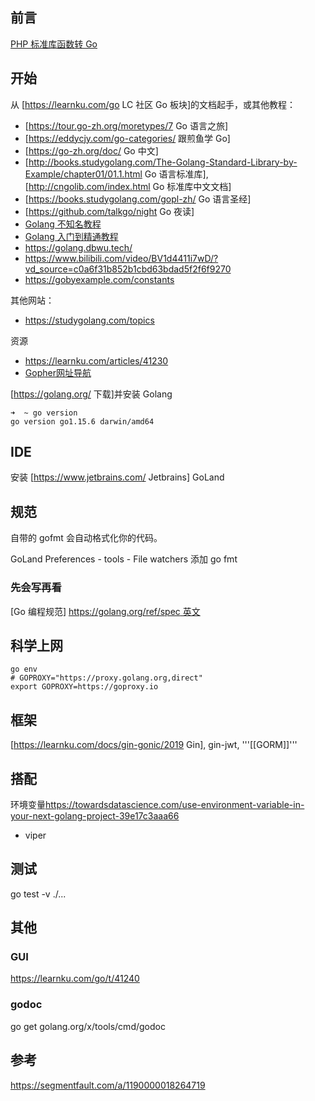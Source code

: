 ## 前言

[PHP 标准库函数转 Go](https://www.php2golang.com/)


## 开始
从 [https://learnku.com/go LC 社区 Go 板块]的文档起手，或其他教程：

* [https://tour.go-zh.org/moretypes/7 Go 语言之旅]
* [https://eddycjy.com/go-categories/ 跟煎鱼学 Go]
* [https://go-zh.org/doc/ Go 中文]
* [http://books.studygolang.com/The-Golang-Standard-Library-by-Example/chapter01/01.1.html Go 语言标准库], [http://cngolib.com/index.html Go 标准库中文文档]
* [https://books.studygolang.com/gopl-zh/ Go 语言圣经]
* [https://github.com/talkgo/night Go 夜读]
* [Golang 不知名教程](https://www.topgoer.com/)
* [Golang 入门到精通教程](https://geekr.dev/golang-tutorial)
* https://golang.dbwu.tech/
* https://www.bilibili.com/video/BV1d4411i7wD/?vd_source=c0a6f31b852b1cbd63bdad5f2f6f9270
* https://gobyexample.com/constants

其他网站：

* https://studygolang.com/topics

资源

* https://learnku.com/articles/41230
* [Gopher网址导航](https://hao.studygolang.com/)

[https://golang.org/ 下载]并安装 Golang

```shell
➜  ~ go version
go version go1.15.6 darwin/amd64
```

## IDE
安装 [https://www.jetbrains.com/ Jetbrains] GoLand

## 规范
自带的 gofmt 会自动格式化你的代码。

GoLand Preferences - tools - File watchers 添加 go fmt

### 先会写再看
[Go 编程规范] [https://golang.org/ref/spec 英文](https://learnku.com/go/wikis/38426)


## 科学上网
```shell
go env
# GOPROXY="https://proxy.golang.org,direct"
export GOPROXY=https://goproxy.io
```

## 框架
[https://learnku.com/docs/gin-gonic/2019 Gin], gin-jwt, '''[[GORM]]'''

## 搭配
环境变量<ref>https://towardsdatascience.com/use-environment-variable-in-your-next-golang-project-39e17c3aaa66</ref>

* viper

##  测试
go test -v ./...

## 其他

### GUI
https://learnku.com/go/t/41240

### godoc
go get golang.org/x/tools/cmd/godoc

## 参考

https://segmentfault.com/a/1190000018264719
